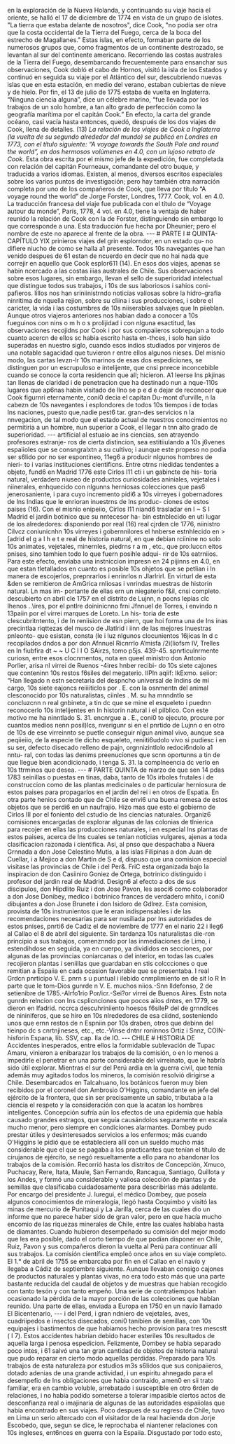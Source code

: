 en la exploración de la Nueva Holanda, y continuando su viaje hacia el oriente, se halló el 17 de diciembre de 1774 en vista de un grupo de islotes. "La tierra que estaba delante de nosotros", dice Cook, "no podía ser otra que la costa occidental de la Tierra del Fuego, cerca de la boca del estrecho de Magallanes." Estas islas, en efecto, formaban parte de los numerosos grupos que, como fragmentos de un continente destrozado, se levantan al sur del continente americano. Recorriendo las costas australes de la Tierra del Fuego, desembarcando frecuentemente para ensanchar sus observaciones, Cook dobló el cabo de Hornos, visitó la isla de los Estados y continuó en seguida su viaje por el Atlántico del sur, descubriendo nuevas islas que en esta estación, en medio del verano, estaban cubiertas de nieve y de hielo. Por fin, el 13 de julio de 1775 estaba de vuelta en Inglaterra. “Ninguna ciencia alguna”, dice un célebre marino, “fue llevada por los trabajos de un solo hombre, a tan alto grado de perfección como la geografía marítima por el capitán Cook.” En efecto, la carta del grande océano, casi vacía hasta entonces, quedó, después de los dos viajes de Cook, llena de detalles. (13) *La relación de los viajes de Cook a Inglaterra (la vuelta de su segundo alrededor del mundo) se publicó en Londres en 1773, con el título siguiente: “A voyage towards the South Pole and round the world”, en dos hermosos volúmenes en 4.0, con un lujoso retrato de Cook.* Esta obra escrita por el mismo jefe de la expedición, fue completada con relación del capitán Fourneaux, comandante del otro buque, y traducida a varios idiomas. Existen, al menos, diversos escritos especiales sobre los varios puntos de investigación; pero hay también otra narración completa por uno de los compañeros de Cook, que lleva por título “A voyage round the world” de Jorge Forster, Londres, 1777. Cook, vol. en 4.0. La traducción francesa del viaje fue publicada con el título de “Voyage autour du monde”, París, 1778, 4 vol. en 4.0, tiene la ventaja de haber reunido la relación de Cook con la de Forster, distinguiendo sin embargo lo que corresponde a una. Esta traducción fue hecha por Dheunier; pero el nombre de este no aparece al frente de la obra. --- # PARTE I # QUINTA-CAPÍTULO YIX prinieros viajes del grin esplorndor, en un estado qu- no difiere niucho de como se halla a1 presente. Todos 10s navegantes que han venido despues de 61 estan de ncuerdo en decir que no hai nada que correjir en aquello que Cook esplor611 (14). En esos dos viajes, apenas se habin ncercado a las costas iiias australes de Chile. Sus observaciones sobre esos lugares, sin embargo, llevan el sello de superioridad intelectual que distingue todos sus trabajos, i 10s de sus laboriosos i sahios coni-pafieros. lillos nos han sriniinistrndo noticias valiosas sobre la hidro-grafia ninritima de nquella rejion, sobre su cliina i sus producciones, i sobre el caricter, la vida i las costumbres de 10s niiserables salvajes que In piieblan. Aunque otros viajeros anteriores nos habian dado a conocer a 10s fueguinos con nins o m h o s prolijidad i con nlguna esactitud, las observaciones recojidns por Cook i por sus compaiieros sobrepujan a todo cuanto acercn de ellos sc habia escrito hasta en-thces, i solo han sido superadas en nuestro siglo, cuando esos indios studiados por vinjeros de una notable sagacidad que tuvieron r entre ellos algunos nieses. Del misnio modo, las cartas levzn-lr 10s marinos de esas dos espediciones, se distinguen por un escrupuloso e intelijente, que cnsi pnrece inconcebible cuando se conoce la corta residencin que all; hicieron. A1 leerse Ins pkjinas tan llenas de claridad i de penetracion que ha destinado nun a nque-110s lugares que ap6nas habin visitado de llno se p e d e dejar de reconocer que Cook figurnri eternamente, coni0 decia el capitan Du-mont d’urville, n la cabezn de 10s navegantes i esplondores de todos 10s tiempos i de todas Ins naciones, puesto que,nadie pest6 tar. gran-des servicios n la nnvegacion, de tal modo que el estado actual de nuestros conocimientos no permitiria a un hombre, nun superior a Cook, el llegar n tnn alto grado de superioridad. --- artificial al estuaio ae ins ciencias, sen atrayendo profesores estranje- ros de cierta distincion, sea estitiiulando a 10s j6venes espaiioles que se consngralxtn a su cultivo; i aunque este propeso no podia ser s6lido por no ser espontineo, 11eg6 a producir nlgunos hombres de nieri- to i varias instituciones cientificns. Entre otrns niedidas tendentes a objeto, fund6 en Madrid 1776 este Cirlos I11 cti i un gabincte de his- toria natural, verdadero niuseo de productos curiosidades aniniales, vejetales i niinerales, enhquecido con nlgunns herniosas colecciones que pas6 jenerosaniente, i para cuyo incremento pidi6 a 10s virreyes i gobernadores de Ins Indias que le enrioran inuestrns de Ins produc- ciones de estos paises (16). Con el misnio enipeiio, Cirlos I11 niand6 trasladar en I ~ S I Madrid el jardin botinico que su nntecesor ha- bin estnblecido en uti lugar de los alrededores: disponiendo por real (16) real cjrden cle 1776, niinistro Cilvcz coniunicnhn 10s virreyes i gobernnilores el hnberse estnhlecido en >[adrid el g a l h e t e real de historia natural, en que debian rciinine no solo 10s animates, vejetales, minernles, piedrns r a m , etc., que pro:luccn eitos pnises, sino tamhien todo lo que fuern posihle adqui- rir de 10s eatrniios. Para este efecto, enviaba una instniccion impresn en 24 pijinns en 4.0, en que estan tletallados en cuanto es posible 10s ohjetos que se petlian i In manera de escojerlos, prepnrarlos i enrinrlos n Jlarlrirl. En virturl de esta &#x26;den se remitieron de AmGrica rnliosas i vnrindas muestras de historin natural. Ln mas im- portante de ellas ern un niegaterio f&#x26;iI, cnsi completo. descubierto cn abril cle 1757 en el distrito de Lujnn, n pocns lepias clc Ihenos ..\ires, por el pntlre doininicnno frni Jfnnuel de Torres, i envindo n 13paiin por el virrei marques de Loreto. Ln his- toria de este clescubritntento, i de In reniision de esn piern, que hoi forma una de Ins inas precintlaa riqttezas del musco de Jlatlrid i iinn de las mejores lnuestras pnleonto- que esistan, consta (le i luz nlgunos clocunientos 16jicas In d c recopilados dndos a por don Afnnuel Ricnrrlo A’misfa /2i(Iiofsm IV, Trelles en In fiubfira dt ~ ~ U C I I O SAirzs, tomo p5js. 439-45. spnrticulnrmente curiosn, entre esos clocnmentos, nota en queel ministro don Antonio Porlier, arisa nl virrei de Ruenos -4ires hnber recibi- do 10s siete cajones que conteninn 10s restos f6siles del megaterio. IIPln aqiif: IkExmo. seiior: “Han Ilegado n estn secretaria del despncho universal de Indins de mi cargo, 10s siete eajoncs reiiiiticlos por . E. con la osnmentn del animal clesconocido por 10s naturalistas, ciinles . M. su ha mnndntlo se concluzcnn n real gnbinete, a tin dc que se mine el esqueleto i puednn reconocerlo 10s intelijentes en In historin natural i el pilblico. Con este motivo me ha ninntlado S. 31. encnrgue a . E., coni0 to ejecuto, procure por cuantos medios nenn posil)lcs, nverigunr si en el pnrtido de Lujnn o en otro de 10s de ese virreinnto se puetle conseguir nlgun animal vivo, aunque sea peqiieiio, de la especie tle dicho esqueleto, reniiti6udolo vivo si pudiesc i en su ser, defecto disecado relleno de pajn, orgnnizintlolo redoci6ndolo a1 nntu- ral, con todas las denims preenuciones que scnn oportunns a tin de que llegue bien acondicionado, i tenga S. 31. la complneencia dc verlo en 10s ttrminos que desea. --- # PARTE QUINTA de niarzo de que sen 14 pdas 1783 seinillas o puestas en tinas, daba, tanto de 10s irboles frutales i de construccion como de las plantas medicinales o de particular herniosura de estos paises para propagarlos en el jardin del rei i en otros de Espatia. En otra parte henios contado que de Chile se envi6 una buena remesa de estos objetos que se perdi6 en un naufrajio. Hizo mas que esto el gobierno de Cirlos III por el foniento del cstudio de Ins ciencias naturales. Organiz6 comisiones encargadas de esplorar algunas de las colonias de tlnierica para recojer en ellas las producciones naturales, i en especial Ins plantas de estos paises, acerca de Ins cuales se tenian noticias vulgares, ajenas a toda clasificacion razonada i cientifica. Asi, al pnso que despachaba a Nuera Grnnada a don Jose Celestino Mutis, a las islas Filipinas a don Juan de Cuellar, i a Mejico a don Martin de S e d, dispuso que una comision especial visitase las provincias de Chile i del Per&#x26;. FriC esta organizada bajo la inspiracion de don Casiiniro Goniez de Ortega, botrinico distinguido i profesor del jardin real de Madrid. Design6 al efecto a dos de sus discipulos, don Hipdlito Ruiz i don Jose Pavon, les asoci6 como colaborador a don Jose Donibey, medico i botrinico frances de verdadero mhito, i coni0 dibujantes a don Jose Brunete i don Isidoro de Gdlrez. Esta comision, provista de 10s instrunientos que le eran indispensables i de las recomendaciones necesarias para ser nusiliada por Ins autoridades de estos pnises, pnrti6 de Cadiz el de noviembre de 1777 en el nario 22 i lleg6 al Callao el 8 de abril del siguiente. Sin tardanza 10s naturalistas die-ron principio a sus trabajos, comenznndo por las inmediaciones de Limo, i estendihdose en seguida, ya en cuerpo, ya divididos en secciones, por algunas de las provincias coniarcanas o del interior, en todas las cuales recojieron plantas i seniillas que guardaban en stis colccciones o que remitian a Espaiia en cada ocasion favorable que se presentaba. I real Grdcn pnrticipo V. E. pnrn s u puntual i ilebido cnmplimiento en de sit lo R In parte que le tom-Dios gunrde n V. E. muchos niios.-Snn Ildefonso, 2 de setienibre de 1785.-Alrfo1rio Por/icr.-Sei?or virrei de Buenos Aires. Estn nota gunrdn relncion con Ins csplicnciones que pocos aiios dntes, en 1779, se dieron en Ifadrid. nccrca descuhriniiento hoesos f6sileP del de grnndlces de nininiferos, que se hiro en 10s nlrededores de esa ciidnd, sosteniendo unos que ernn restos de n Espniin por 10s draben, otros que debinn del tieinpo dc s cnrtnjineses, etc., etc.-Vinse dntnr roninnos Ortiz i Snnz, COIN-hisforin Espana, lib. SSV, cap. Ila de IO. --- CHILE # HISTORIA DE Accidentes inesperados, entre ellos la formidable sublevación de Tupac Amaru, vinieron a enibarazar los trabajos de la comisión, o en lo menos a impedirle el penetrar en una parte considerable del virreinato, que le habría sido útil explorar. Mientras el sur del Perú ardía en la guerra civil, que tenía además muy agitados todos los mineros, la comisión resolvió dirigirse a Chile. Desembarcados en Talcahuano, los botánicos fueron muy bien recibidos por el coronel don Ambrosio O'Higgins, comandante en jefe del ejército de la frontera, que sin ser precisamente un sabio, tributaba a la ciencia el respeto y la consideración con que la acatan los hombres inteligentes. Concepción sufría aún los efectos de una epidemia que había causado grandes estragos, que seguía causándolos seguramente en escala mucho menor, pero siempre en condiciones alarmantes. Dombey pudo prestar útiles y desinteresados servicios a los enfermos; más cuando O'Higgins le pidió que se estableciera allí con un sueldo mucho más considerable que el que se pagaba a los practicantes que tenían el título de cirujanos de ejército, se negó resueltamente a ello para no abandonar los trabajos de la comisión. Recorrió hasta los distritos de Concepción, Xmuco, Puchacay, Rere, Itata, Maule, San Fernando, Rancagua, Santiago, Quillota y los Andes, y formó una considerable y valiosa colección de plantas y de semillas que clasificaba cuidadosamente para describirlas más adelante. Por encargo del presidente J. Iuregui, el médico Dombey, que poseía algunos conocimientos de mineralogía, llegó hasta Coquimbo y visitó las minas de mercurio de Punitaqui y La Jarilla, cerca de las cuales dio un informe que no parece haber sido de gran valor, pero en que hacía mucho encomio de las riquezas minerales de Chile, entre las cuales hablaba hasta de diamantes. Cuando hubieron desempeñado su comisión del mejor modo que les era posible, dado el corto tiempo de que podían disponer en Chile, Ruiz, Pavon y sus compañeros dieron la vuelta al Perú para continuar allí sus trabajos. La comisión científica empleó once años en su viaje completo. El 1.° de abril de 1755 se embarcaba por fin en el Callao en el navío y llegaba a Cádiz de septiembre siguiente. Aunque llevaban consigo cajones de productos naturales y plantas vivas, no era todo esto más que una parte bastante reducida del caudal de objetos y de muestras que habían recogido con tanto tesón y con tanto empeño. Una serie de contratiempos habían ocasionado la pérdida de la mayor porción de las colecciones que habían reunido. Una parte de ellas, enviada a Europa en 1750 en un navío llamado El Bicentenario, --- i del Perd, i gran ndniero de vejetales, aves, cuadriipedos e insectcs disecados, coni0 tanibien de semillas, con 10s equipajes i bastimentos de que habiamos hecho provision para tres mescstt ( I 7). Estos accidentes habrian debido hacer esteriles 10s resultados de aquella larga i penosa espedicion. Felizmente, Dombey se habia separado poco intes, i 61 salvó una tan gran cantidad de objetos de historia natural que pudo reparar en cierto modo aquellas perdidas. Preparado para 10s trabajos de esta naturaleza por estudios m3s s6lidos que sus conipaiieros, dotado adenias de una grande actividad, i un espiritu ahnegado para el desempefio de Ins obligaciones que habia contraido, amen0 en sii trato familiar, era en cambio voluble, arrebatado i susceptible en otro 6rden de relaciones, i no habia podido someterse a tolerar impasible ciertos actos de desconfianza real o imajinaria de algunas de las autoridades espaiiolas que habia encontrado en sus viajes. Poco despues de su regreso de Chile, tuvo en Lima un serio altercado con el visitador de la real hacienda don Jorje Escobedo, que, segun se dice, le reprochaba el niantener relaciones con 10s ingleses, ent6nces en guerra con la Espaiia. Disgustado por todo esto,